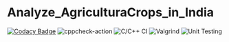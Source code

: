 # Analyze_AgriculturaCrops_in_India
[![Codacy Badge](https://app.codacy.com/project/badge/Grade/c36c027fe7594b0b84ca52895238943b)](https://www.codacy.com/gh/L99002516/Mini_project/dashboard?utm_source=github.com&amp;utm_medium=referral&amp;utm_content=L99002516/Mini_project&amp;utm_campaign=Badge_Grade)
![cppcheck-action](https://github.com/L99002516/Analyze_AgriculturaCrops_in_India/workflows/cppcheck-action/badge.svg)
![C/C++ CI](https://github.com/L99002516/Analyze_AgriculturaCrops_in_India/workflows/C/C++%20CI/badge.svg)
![Valgrind](https://github.com/L99002516/Analyze_AgriculturaCrops_in_India/workflows/Valgrind/badge.svg)
![Unit Testing](https://github.com/L99002516/Analyze_AgriculturaCrops_in_India/workflows/Unit%20Testing/badge.svg)
